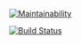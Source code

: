 [![Maintainability](https://api.codeclimate.com/v1/badges/8e29557a90f7deb076be/maintainability)](https://codeclimate.com/github/IlyaSavitckiy/python-project-lvl2/maintainability)

[![Build Status](https://travis-ci.com/IlyaSavitckiy/python-project-lvl2.svg?branch=master)](https://travis-ci.com/IlyaSavitckiy/python-project-lvl2)
